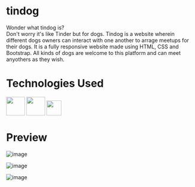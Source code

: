 # tindog
Wonder what tindog is? <br>
Don't worry it's like Tinder but for dogs.
Tindog is a website wherein different dogs owners can interact with one another to arrage meetups for their dogs. It is a fully responsive website made using HTML, CSS and Bootstrap. All kinds of dogs are welcome to this platform and can meet anyothers as they wish.
# Technologies Used

<img src="https://user-images.githubusercontent.com/95839946/197511241-d30a929c-13a6-41af-b687-04626bc127a0.png" height="50" style="display:inline-block;">
<img src="https://user-images.githubusercontent.com/95839946/197511557-6397ba1d-4ddf-49eb-8518-c7a362c5102b.png" height="50" style="display:inline-block;">
<img src="https://user-images.githubusercontent.com/95839946/197511969-9bcdd480-9c49-417b-b930-9844a5eeff37.png" height="40" style="display:inline-block;">

# Preview

![image](https://user-images.githubusercontent.com/95839946/197513440-4f430695-3397-40fb-8604-8f93dba45129.png)

![image](https://user-images.githubusercontent.com/95839946/197513574-85233fc1-3275-4f15-bc32-dd31bc73e10f.png)

![image](https://user-images.githubusercontent.com/95839946/197513324-4cd2f19a-46c7-4ec9-8969-95e0aa68efb6.png)



